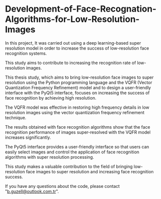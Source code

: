 # Development-of-Face-Recognation-Algorithms-for-Low-Resolution-Images
In this project, It was carried out using a deep learning-based super resolution model in order to increase the success of low-resolution face recognition systems.

This study aims to contribute to increasing the recognition rate of low-resolution images.

This thesis study, which aims to bring low-resolution face images to super resolution using the Python programming language and the VQFR (Vector Quantization Frequency Refinement) model and 
to design a user-friendly interface with the PyQt5 interface, focuses on increasing the success of face recognition by achieving high resolution.

The VQFR model was effective in restoring high frequency details in low resolution images using the vector quantization frequency refinement technique. 

The results obtained with face recognition algorithms show that the face recognition performance of images super-resolved with the VQFR model increases significantly. 

The PyQt5 interface provides a user-friendly interface so that users can easily select images and control the application of face recognition algorithms with super resolution processing. 

This study makes a valuable contribution to the field of bringing low-resolution face images to super resolution and increasing face recognition success.

If you have any questions about the code, please contact "b.guzell@outlook.com.tr".
